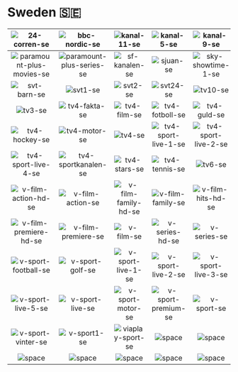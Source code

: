 # Sweden 🇸🇪

| ![24-corren-se] | ![bbc-nordic-se] | ![kanal-11-se] | ![kanal-5-se] | ![kanal-9-se] | ![kunskapskanalen-se] |
|:---:|:---:|:---:|:---:|:---:|:---:|
| ![paramount-plus-movies-se] | ![paramount-plus-series-se] | ![sf-kanalen-se] | ![sjuan-se] | ![sky-showtime-1-se] | ![sky-showtime-2-se] |
| ![svt-barn-se] | ![svt1-se] | ![svt2-se] | ![svt24-se] | ![tv10-se] | ![tv12-se] |
| ![tv3-se] | ![tv4-fakta-se] | ![tv4-film-se] | ![tv4-fotboll-se] | ![tv4-guld-se] | ![tv4-hits-se] |
| ![tv4-hockey-se] | ![tv4-motor-se] | ![tv4-se] | ![tv4-sport-live-1-se] | ![tv4-sport-live-2-se] | ![tv4-sport-live-3-se] |
| ![tv4-sport-live-4-se] | ![tv4-sportkanalen-se] | ![tv4-stars-se] | ![tv4-tennis-se] | ![tv6-se] | ![tv8-se] |
| ![v-film-action-hd-se] | ![v-film-action-se] | ![v-film-family-hd-se] | ![v-film-family-se] | ![v-film-hits-hd-se] | ![v-film-hits-se] |
| ![v-film-premiere-hd-se] | ![v-film-premiere-se] | ![v-film-se] | ![v-series-hd-se] | ![v-series-se] | ![v-sport-extra-se] |
| ![v-sport-football-se] | ![v-sport-golf-se] | ![v-sport-live-1-se] | ![v-sport-live-2-se] | ![v-sport-live-3-se] | ![v-sport-live-4-se] |
| ![v-sport-live-5-se] | ![v-sport-live-se] | ![v-sport-motor-se] | ![v-sport-premium-se] | ![v-sport-se] | ![v-sport-ultrahd-se] |
| ![v-sport-vinter-se] | ![v-sport1-se] | ![viaplay-sport-se] | ![space] | ![space] | ![space] |
| ![space]| ![space]| ![space]| ![space]| ![space]| ![space]|


[24-corren-se]:24-corren-se.png
[bbc-nordic-se]:bbc-nordic-se.png
[kanal-11-se]:kanal-11-se.png
[kanal-5-se]:kanal-5-se.png
[kanal-9-se]:kanal-9-se.png
[kunskapskanalen-se]:kunskapskanalen-se.png
[paramount-plus-movies-se]:paramount-plus-movies-se.png
[paramount-plus-series-se]:paramount-plus-series-se.png
[sf-kanalen-se]:sf-kanalen-se.png
[sjuan-se]:sjuan-se.png
[sky-showtime-1-se]:sky-showtime-1-se.png
[sky-showtime-2-se]:sky-showtime-2-se.png
[svt-barn-se]:svt-barn-se.png
[svt1-se]:svt1-se.png
[svt2-se]:svt2-se.png
[svt24-se]:svt24-se.png
[tv10-se]:tv10-se.png
[tv12-se]:tv12-se.png
[tv3-se]:tv3-se.png
[tv4-fakta-se]:tv4-fakta-se.png
[tv4-film-se]:tv4-film-se.png
[tv4-fotboll-se]:tv4-fotboll-se.png
[tv4-guld-se]:tv4-guld-se.png
[tv4-hits-se]:tv4-hits-se.png
[tv4-hockey-se]:tv4-hockey-se.png
[tv4-motor-se]:tv4-motor-se.png
[tv4-se]:tv4-se.png
[tv4-sport-live-1-se]:tv4-sport-live-1-se.png
[tv4-sport-live-2-se]:tv4-sport-live-2-se.png
[tv4-sport-live-3-se]:tv4-sport-live-3-se.png
[tv4-sport-live-4-se]:tv4-sport-live-4-se.png
[tv4-sportkanalen-se]:tv4-sportkanalen-se.png
[tv4-stars-se]:tv4-stars-se.png
[tv4-tennis-se]:tv4-tennis-se.png
[tv6-se]:tv6-se.png
[tv8-se]:tv8-se.png
[v-film-action-hd-se]:v-film-action-hd-se.png
[v-film-action-se]:v-film-action-se.png
[v-film-family-hd-se]:v-film-family-hd-se.png
[v-film-family-se]:v-film-family-se.png
[v-film-hits-hd-se]:v-film-hits-hd-se.png
[v-film-hits-se]:v-film-hits-se.png
[v-film-premiere-hd-se]:v-film-premiere-hd-se.png
[v-film-premiere-se]:v-film-premiere-se.png
[v-film-se]:v-film-se.png
[v-series-hd-se]:v-series-hd-se.png
[v-series-se]:v-series-se.png
[v-sport-extra-se]:v-sport-extra-se.png
[v-sport-football-se]:v-sport-football-se.png
[v-sport-golf-se]:v-sport-golf-se.png
[v-sport-live-1-se]:v-sport-live-1-se.png
[v-sport-live-2-se]:v-sport-live-2-se.png
[v-sport-live-3-se]:v-sport-live-3-se.png
[v-sport-live-4-se]:v-sport-live-4-se.png
[v-sport-live-5-se]:v-sport-live-5-se.png
[v-sport-live-se]:v-sport-live-se.png
[v-sport-motor-se]:v-sport-motor-se.png
[v-sport-premium-se]:v-sport-premium-se.png
[v-sport-se]:v-sport-se.png
[v-sport-ultrahd-se]:v-sport-ultrahd-se.png
[v-sport-vinter-se]:v-sport-vinter-se.png
[v-sport1-se]:v-sport1-se.png
[viaplay-sport-se]:viaplay-sport-se.png

[space]:../../../misc/space-1500.png

